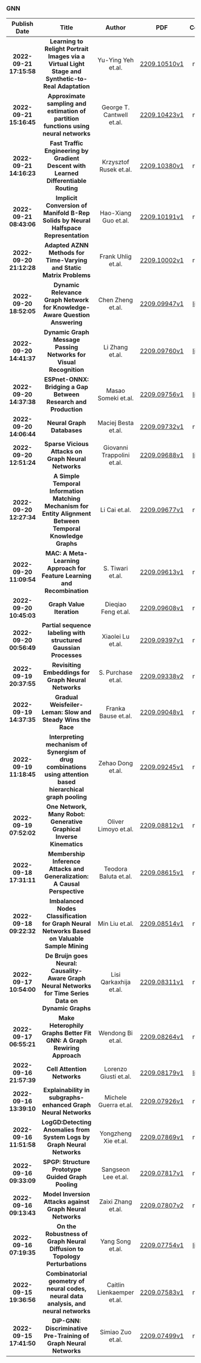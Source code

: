 
### GNN
|Publish Date|Title|Author|PDF|Code|
| :---: | :---: | :---: | :---: | :---: |
|**2022-09-21 17:15:58**|**Learning to Relight Portrait Images via a Virtual Light Stage and   Synthetic-to-Real Adaptation**|Yu-Ying Yeh et.al.|[2209.10510v1](http://arxiv.org/abs/2209.10510v1)|null|
|**2022-09-21 15:16:45**|**Approximate sampling and estimation of partition functions using neural   networks**|George T. Cantwell et.al.|[2209.10423v1](http://arxiv.org/abs/2209.10423v1)|null|
|**2022-09-21 14:16:23**|**Fast Traffic Engineering by Gradient Descent with Learned Differentiable   Routing**|Krzysztof Rusek et.al.|[2209.10380v1](http://arxiv.org/abs/2209.10380v1)|null|
|**2022-09-21 08:43:06**|**Implicit Conversion of Manifold B-Rep Solids by Neural Halfspace   Representation**|Hao-Xiang Guo et.al.|[2209.10191v1](http://arxiv.org/abs/2209.10191v1)|null|
|**2022-09-20 21:12:28**|**Adapted AZNN Methods for Time-Varying and Static Matrix Problems**|Frank Uhlig et.al.|[2209.10002v1](http://arxiv.org/abs/2209.10002v1)|null|
|**2022-09-20 18:52:05**|**Dynamic Relevance Graph Network for Knowledge-Aware Question Answering**|Chen Zheng et.al.|[2209.09947v1](http://arxiv.org/abs/2209.09947v1)|[link](https://github.com/hlr/drgn)|
|**2022-09-20 14:41:37**|**Dynamic Graph Message Passing Networks for Visual Recognition**|Li Zhang et.al.|[2209.09760v1](http://arxiv.org/abs/2209.09760v1)|[link](https://github.com/fudan-zvg/dgmn2)|
|**2022-09-20 14:37:38**|**ESPnet-ONNX: Bridging a Gap Between Research and Production**|Masao Someki et.al.|[2209.09756v1](http://arxiv.org/abs/2209.09756v1)|[link](https://github.com/espnet/espnet_onnx)|
|**2022-09-20 14:06:44**|**Neural Graph Databases**|Maciej Besta et.al.|[2209.09732v1](http://arxiv.org/abs/2209.09732v1)|null|
|**2022-09-20 12:51:24**|**Sparse Vicious Attacks on Graph Neural Networks**|Giovanni Trappolini et.al.|[2209.09688v1](http://arxiv.org/abs/2209.09688v1)|[link](https://github.com/giovannitra/savage)|
|**2022-09-20 12:27:34**|**A Simple Temporal Information Matching Mechanism for Entity Alignment   Between Temporal Knowledge Graphs**|Li Cai et.al.|[2209.09677v1](http://arxiv.org/abs/2209.09677v1)|null|
|**2022-09-20 11:09:54**|**MAC: A Meta-Learning Approach for Feature Learning and Recombination**|S. Tiwari et.al.|[2209.09613v1](http://arxiv.org/abs/2209.09613v1)|null|
|**2022-09-20 10:45:03**|**Graph Value Iteration**|Dieqiao Feng et.al.|[2209.09608v1](http://arxiv.org/abs/2209.09608v1)|null|
|**2022-09-20 00:56:49**|**Partial sequence labeling with structured Gaussian Processes**|Xiaolei Lu et.al.|[2209.09397v1](http://arxiv.org/abs/2209.09397v1)|null|
|**2022-09-19 20:37:55**|**Revisiting Embeddings for Graph Neural Networks**|S. Purchase et.al.|[2209.09338v2](http://arxiv.org/abs/2209.09338v2)|null|
|**2022-09-19 14:37:35**|**Gradual Weisfeiler-Leman: Slow and Steady Wins the Race**|Franka Bause et.al.|[2209.09048v1](http://arxiv.org/abs/2209.09048v1)|null|
|**2022-09-19 11:18:45**|**Interpreting mechanism of Synergism of drug combinations using attention   based hierarchical graph pooling**|Zehao Dong et.al.|[2209.09245v1](http://arxiv.org/abs/2209.09245v1)|null|
|**2022-09-19 07:52:02**|**One Network, Many Robot: Generative Graphical Inverse Kinematics**|Oliver Limoyo et.al.|[2209.08812v1](http://arxiv.org/abs/2209.08812v1)|null|
|**2022-09-18 17:31:11**|**Membership Inference Attacks and Generalization: A Causal Perspective**|Teodora Baluta et.al.|[2209.08615v1](http://arxiv.org/abs/2209.08615v1)|null|
|**2022-09-18 09:22:32**|**Imbalanced Nodes Classification for Graph Neural Networks Based on   Valuable Sample Mining**|Min Liu et.al.|[2209.08514v1](http://arxiv.org/abs/2209.08514v1)|null|
|**2022-09-17 10:54:00**|**De Bruijn goes Neural: Causality-Aware Graph Neural Networks for Time   Series Data on Dynamic Graphs**|Lisi Qarkaxhija et.al.|[2209.08311v1](http://arxiv.org/abs/2209.08311v1)|null|
|**2022-09-17 06:55:21**|**Make Heterophily Graphs Better Fit GNN: A Graph Rewiring Approach**|Wendong Bi et.al.|[2209.08264v1](http://arxiv.org/abs/2209.08264v1)|null|
|**2022-09-16 21:57:39**|**Cell Attention Networks**|Lorenzo Giusti et.al.|[2209.08179v1](http://arxiv.org/abs/2209.08179v1)|[link](https://github.com/lrnzgiusti/can)|
|**2022-09-16 13:39:10**|**Explainability in subgraphs-enhanced Graph Neural Networks**|Michele Guerra et.al.|[2209.07926v1](http://arxiv.org/abs/2209.07926v1)|null|
|**2022-09-16 11:51:58**|**LogGD:Detecting Anomalies from System Logs by Graph Neural Networks**|Yongzheng Xie et.al.|[2209.07869v1](http://arxiv.org/abs/2209.07869v1)|null|
|**2022-09-16 09:33:09**|**SPGP: Structure Prototype Guided Graph Pooling**|Sangseon Lee et.al.|[2209.07817v1](http://arxiv.org/abs/2209.07817v1)|null|
|**2022-09-16 09:13:43**|**Model Inversion Attacks against Graph Neural Networks**|Zaixi Zhang et.al.|[2209.07807v2](http://arxiv.org/abs/2209.07807v2)|null|
|**2022-09-16 07:19:35**|**On the Robustness of Graph Neural Diffusion to Topology Perturbations**|Yang Song et.al.|[2209.07754v1](http://arxiv.org/abs/2209.07754v1)|[link](https://github.com/zknus/robustness-of-graph-neural-diffusion)|
|**2022-09-15 19:36:56**|**Combinatorial geometry of neural codes, neural data analysis, and neural   networks**|Caitlin Lienkaemper et.al.|[2209.07583v1](http://arxiv.org/abs/2209.07583v1)|null|
|**2022-09-15 17:41:50**|**DiP-GNN: Discriminative Pre-Training of Graph Neural Networks**|Simiao Zuo et.al.|[2209.07499v1](http://arxiv.org/abs/2209.07499v1)|null|
